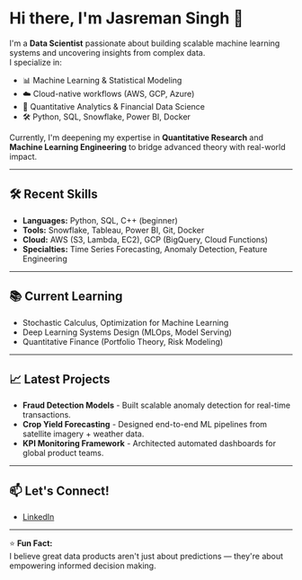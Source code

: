 # Hi there, I'm Jasreman Singh 👋

I'm a **Data Scientist** passionate about building scalable machine learning systems and uncovering insights from complex data.  
I specialize in:
- 📊 Machine Learning & Statistical Modeling
- ☁️ Cloud-native workflows (AWS, GCP, Azure)
- 🧮 Quantitative Analytics & Financial Data Science
- 🛠️ Python, SQL, Snowflake, Power BI, Docker

Currently, I'm deepening my expertise in **Quantitative Research** and **Machine Learning Engineering** to bridge advanced theory with real-world impact.

---

## 🛠️ Recent Skills
- **Languages:** Python, SQL, C++ (beginner)
- **Tools:** Snowflake, Tableau, Power BI, Git, Docker
- **Cloud:** AWS (S3, Lambda, EC2), GCP (BigQuery, Cloud Functions)
- **Specialties:** Time Series Forecasting, Anomaly Detection, Feature Engineering

---

## 📚 Current Learning
- Stochastic Calculus, Optimization for Machine Learning
- Deep Learning Systems Design (MLOps, Model Serving)
- Quantitative Finance (Portfolio Theory, Risk Modeling)

---

## 📈 Latest Projects
- **Fraud Detection Models** - Built scalable anomaly detection for real-time transactions.
- **Crop Yield Forecasting** - Designed end-to-end ML pipelines from satellite imagery + weather data.
- **KPI Monitoring Framework** - Architected automated dashboards for global product teams.

---

## 📫 Let's Connect!
- [LinkedIn](https://your-linkedin-profile)

---

⭐️ **Fun Fact:**  
I believe great data products aren't just about predictions — they're about empowering informed decision making.
